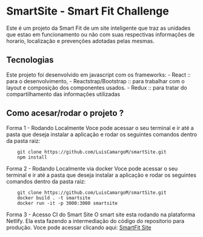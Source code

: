 # SmartSite - Smart Fit Challenge
Este é um projeto da Smart Fit de um site inteligente que traz as unidades que estao em funcionamento ou não com suas respectivas informações de horario, localização e prevenções adotadas pelas mesmas.

## Tecnologias
Este projeto foi desenvolvido em javascript com os frameworks:
    - React :: para o desenvolvimento,
    - Reactstrap/Bootstrap :: para trabalhar com o layout e composição dos componentes usados.
    - Redux :: para tratar do compartilhamento das informações utilizadas

## Como acesar/rodar o projeto ?
Forma 1 - Rodando Localmente
    Voce pode acessar o seu terminal e ir até a pasta que deseja instalar a aplicação e rodar os seguintes comandos dentro da pasta raiz:
```
    git clone https://github.com/LuisCamargoM/smartSite.git
    npm install
```


Forma 2 - Rodando Localmente via docker
    Voce pode acessar o seu terminal e ir até a pasta que deseja instalar a aplicação e rodar os seguintes comandos dentro da pasta raiz:
```
    git clone https://github.com/LuisCamargoM/smartSite.git
    docker build . -t smartsite
    docker run -it -p 3000:3000 smartsite
``` 

Forma 3 - Acesso CI do Smart Site
O smart site esta rodando na plataforma Netlify. Ela esta fazendo a intermediação do código do repositorio para produção. Voce pode acessar clicando aqui: [SmartFit Site](https://sad-volhard-df6017.netlify.app/)
